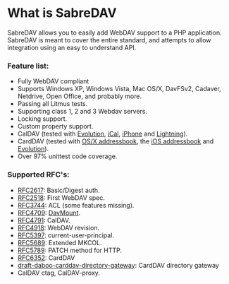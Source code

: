 # What is SabreDAV

SabreDAV allows you to easily add WebDAV support to a PHP application. SabreDAV is meant to cover the entire standard, and attempts to allow integration using an easy to understand API.

### Feature list:

* Fully WebDAV compliant
* Supports Windows XP, Windows Vista, Mac OS/X, DavFSv2, Cadaver, Netdrive, Open Office, and probably more.
* Passing all Litmus tests.
* Supporting class 1, 2 and 3 Webdav servers.
* Locking support.
* Custom property support.
* CalDAV (tested with [Evolution](http://code.google.com/p/sabredav/wiki/Evolution), [iCal](http://code.google.com/p/sabredav/wiki/ICal), [iPhone](http://code.google.com/p/sabredav/wiki/IPhone) and [Lightning](http://code.google.com/p/sabredav/wiki/Lightning)).
* CardDAV (tested with [OS/X addressbook](http://code.google.com/p/sabredav/wiki/OSXAddressbook), the [iOS addressbook](http://code.google.com/p/sabredav/wiki/iOSCardDAV) and [Evolution](http://code.google.com/p/sabredav/wiki/Evolution)).
* Over 97% unittest code coverage.

### Supported RFC's:

* [RFC2617](http://www.ietf.org/rfc/rfc2617.txt): Basic/Digest auth.
* [RFC2518](http://www.ietf.org/rfc/rfc2518.txt): First WebDAV spec.
* [RFC3744](http://www.ietf.org/rfc/rfc3744.txt): ACL (some features missing).
* [RFC4709](http://www.ietf.org/rfc/rfc4709.txt): [DavMount](http://code.google.com/p/sabredav/wiki/DavMount).
* [RFC4791](http://www.ietf.org/rfc/rfc4791.txt): CalDAV.
* [RFC4918](http://www.ietf.org/rfc/rfc4918.txt): WebDAV revision.
* [RFC5397](http://www.ietf.org/rfc/rfc5397.txt): current-user-principal.
* [RFC5689](http://www.ietf.org/rfc/rfc5689.txt): Extended MKCOL.
* [RFC5789](http://tools.ietf.org/html/rfc5789): PATCH method for HTTP.
* [RFC6352](http://www.ietf.org/rfc/rfc6352.txt): CardDAV
* [draft-daboo-carddav-directory-gateway](http://tools.ietf.org/html/draft-daboo-carddav-directory-gateway): CardDAV directory gateway
* CalDAV ctag, CalDAV-proxy.
